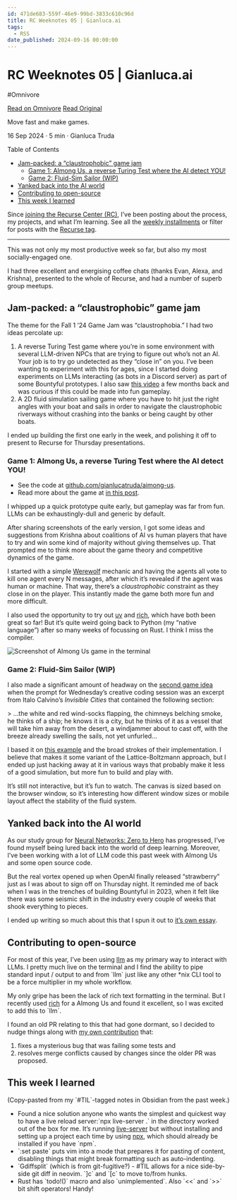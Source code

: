 ```yaml
---
id: 471de683-559f-46e9-99bd-3833c610c96d
title: RC Weeknotes 05 | Gianluca.ai
tags:
  - RSS
date_published: 2024-09-16 00:00:00
---
```


# RC Weeknotes 05 | Gianluca.ai
#Omnivore

[Read on Omnivore](https://omnivore.app/me/rc-weeknotes-05-gianluca-ai-191fb4d2fd0)
[Read Original](https://gianluca.ai/rc-weeknotes-05/)



Move fast and make games.

16 Sep 2024 · 5 min · Gianluca Truda

Table of Contents

* [Jam-packed: a “claustrophobic” game jam](#jam-packed-a-claustrophobic-game-jam)  
   * [Game 1: AImong Us, a reverse Turing Test where the AI detect YOU!](#game-1-aimong-us-a-reverse-turing-test-where-the-ai-detect-you)  
   * [Game 2: Fluid-Sim Sailor (WIP)](#game-2-fluid-sim-sailor-wip)
* [Yanked back into the AI world](#yanked-back-into-the-ai-world)
* [Contributing to open-source](#contributing-to-open-source)
* [This week I learned](#this-week-i-learned)

Since [joining the Recurse Center (RC)](https:&#x2F;&#x2F;gianluca.ai&#x2F;recurse-init), I’ve been posting about the process, my projects, and what I’m learning. See all the [weekly installments](https:&#x2F;&#x2F;gianluca.ai&#x2F;tags&#x2F;weeknotes) or filter for posts with the [Recurse tag](https:&#x2F;&#x2F;gianluca.ai&#x2F;tags&#x2F;recurse).

---

This was not only my most productive week so far, but also my most socially-engaged one.

I had three excellent and energising coffee chats (thanks Evan, Alexa, and Krishna), presented to the whole of Recurse, and had a number of superb group meetups.

## Jam-packed: a “claustrophobic” game jam

The theme for the Fall 1 ‘24 Game Jam was “claustrophobia.” I had two ideas percolate up:

1. A reverse Turing Test game where you’re in some environment with several LLM-driven NPCs that are trying to figure out who’s not an AI. Your job is to try go undetected as they “close in” on you. I’ve been wanting to experiment with this for ages, since I started doing experiments on LLMs interacting (as bots in a Discord server) as part of some Bountyful prototypes. I also saw [this video](https:&#x2F;&#x2F;youtu.be&#x2F;0MmIZLTMHUw) a few months back and was curious if this could be made into fun gameplay.
2. A 2D fluid simulation sailing game where you have to hit just the right angles with your boat and sails in order to navigate the claustrophobic riverways without crashing into the banks or being caught by other boats.

I ended up building the first one early in the week, and polishing it off to present to Recurse for Thursday presentations.

### Game 1: AImong Us, a reverse Turing Test where the AI detect YOU!

* See the code at [github.com&#x2F;gianlucatruda&#x2F;aimong-us](https:&#x2F;&#x2F;github.com&#x2F;gianlucatruda&#x2F;aimong-us).
* Read more about the game at [in this post](https:&#x2F;&#x2F;gianluca.ai&#x2F;aimong-us-game).

I whipped up a quick prototype quite early, but gameplay was far from fun. LLMs can be exhaustingly-dull and generic by default.

After sharing screenshots of the early version, I got some ideas and suggestions from Krishna about coalitions of AI vs human players that have to try and win some kind of majority without giving themselves up. That prompted me to think more about the game theory and competitive dynamics of the game.

I started with a simple [Werewolf](https:&#x2F;&#x2F;www.wikihow.com&#x2F;Play-Werewolf-%28Party-Game%29) mechanic and having the agents all vote to kill one agent every N messages, after which it’s revealed if the agent was human or machine. That way, there’s a _claustrophobic_ constraint as they close in on the player. This instantly made the game both more fun and more difficult.

I also used the opportunity to try out [uv](https:&#x2F;&#x2F;github.com&#x2F;astral-sh&#x2F;uv) and [rich](https:&#x2F;&#x2F;pypi.org&#x2F;project&#x2F;rich&#x2F;), which have both been great so far! But it’s quite weird going back to Python (my “native language”) after so many weeks of focussing on Rust. I think I miss the compiler.

![Screenshot of AImong Us game in the terminal](https:&#x2F;&#x2F;proxy-prod.omnivore-image-cache.app&#x2F;0x0,svi-ViXrA2QC5nXChgKv6VnHizXwgzj-VUZwRZD4mTP4&#x2F;https:&#x2F;&#x2F;gianluca.ai&#x2F;rc-weeknotes-05&#x2F;images&#x2F;aimong-us-screenshot.png)

### Game 2: Fluid-Sim Sailor (WIP)

I also made a significant amount of headway on the [second game idea](https:&#x2F;&#x2F;github.com&#x2F;gianlucatruda&#x2F;fluid-sim) when the prompt for Wednesday’s creative coding session was an excerpt from Italo Calvino’s _Invisible Cities_ that contained the following section:

&gt; …the white and red wind-socks flapping, the chimneys belching smoke, he thinks of a ship; he knows it is a city, but he thinks of it as a vessel that will take him away from the desert, a windjammer about to cast off, with the breeze already swelling the sails, not yet unfurled…

I based it on [this example](https:&#x2F;&#x2F;neuroid.co.uk&#x2F;lab&#x2F;fluid&#x2F;) and the broad strokes of their implementation. I believe that makes it some variant of the Lattice-Boltzmann approach, but I ended up just hacking away at it in various ways that probably make it less of a good simulation, but more fun to build and play with.

It’s still not interactive, but it’s fun to watch. The canvas is sized based on the browser window, so it’s interesting how different window sizes or mobile layout affect the stability of the fluid system.

## Yanked back into the AI world

As our study group for [Neural Networks: Zero to Hero](https:&#x2F;&#x2F;karpathy.ai&#x2F;zero-to-hero.html) has progressed, I’ve found myself being lured back into the world of deep learning. Moreover, I’ve been working with a lot of LLM code this past week with AImong Us and some open source code.

But the real vortex opened up when OpenAI finally released “strawberry” just as I was about to sign off on Thursday night. It reminded me of back when I was in the trenches of building Bountyful in 2023, when it felt like there was some seismic shift in the industry every couple of weeks that shook everything to pieces.

I ended up writing so much about this that I spun it out to [it’s own essay](https:&#x2F;&#x2F;gianluca.ai&#x2F;what-o1-means).

## Contributing to open-source

For most of this year, I’ve been using [llm](https:&#x2F;&#x2F;llm.datasette.io&#x2F;en&#x2F;stable&#x2F;index.html) as my primary way to interact with LLMs. I pretty much live on the terminal and I find the ability to pipe standard input &#x2F; output to and from &#x60;llm&#x60; just like any other \*nix CLI tool to be a force multiplier in my whole workflow.

My only gripe has been the lack of rich text formatting in the terminal. But I recently used [rich](https:&#x2F;&#x2F;pypi.org&#x2F;project&#x2F;rich&#x2F;) for a AImong Us and found it excellent, so I was excited to add this to &#x60;llm&#x60;.

I found an old PR relating to this that had gone dormant, so I decided to nudge things along with [my own contribution](https:&#x2F;&#x2F;github.com&#x2F;simonw&#x2F;llm&#x2F;pull&#x2F;571) that:

1. fixes a mysterious bug that was failing some tests and
2. resolves merge conflicts caused by changes since the older PR was proposed.

## This week I learned

(Copy-pasted from my &#x60;#TIL&#x60;\-tagged notes in Obsidian from the past week.)

* Found a nice solution anyone who wants the simplest and quickest way to have a live reload server:&#x60;npx live-server .&#x60; in the directory worked out of the box for me. It’s running [live-server](https:&#x2F;&#x2F;www.npmjs.com&#x2F;package&#x2F;live-server) but without installing and setting up a project each time by using [npx](https:&#x2F;&#x2F;www.freecodecamp.org&#x2F;news&#x2F;npm-vs-npx-whats-the-difference&#x2F;), which should already be installed if you have &#x60;npm&#x60;.
* &#x60;:set paste&#x60; puts vim into a mode that prepares it for pasting of content, disabling things that might break formatting such as auto-indenting.
* &#x60;Gdiffsplit&#x60; (which is from git-fugitive?) - #TIL allows for a nice side-by-side git diff in neovim. &#x60;]c&#x60; and &#x60;[c&#x60; to move to&#x2F;from hunks.
* Rust has &#x60;todo!()&#x60; macro and also &#x60;unimplemented&#x60;. Also &#x60;&lt;&lt;&#x60; and &#x60;&gt;&gt;&#x60; bit shift operators! Handy!